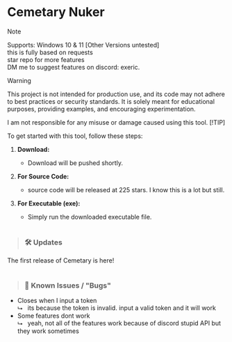# Cemetary Nuker

<!--
> [!IMPORTANT]
> Only download from THIS github page as others are ratters / loggers.
-->

> [!NOTE]
> Supports: Windows 10 & 11 [Other Versions untested]<br>
> this is fully based on requests<br>
> star repo for more features<br>
> DM me to suggest features on discord: exeric.<br>

> [!WARNING]
> 
> This project is not intended for production use, and its code may not adhere to best practices or security standards. It is solely meant for educational purposes, providing examples, and encouraging experimentation.<br>
>
> I am not responsible for any misuse or damage caused using this tool. 
> [!TIP]
> 
> To get started with this tool, follow these steps:
> 
> 1. **Download:**
>    - Download will be pushed shortly.
> 
> 2. **For Source Code:**
>    - source code will be released at 225 stars. I know this is a lot but still.
> 
> 3. **For Executable (exe):**
>    - Simply run the downloaded executable file.
> 

#
> ### 🛠️ Updates

The first release of Cemetary is here!


#
> ### 🚨 Known Issues / "Bugs"

* Closes when I input a token<br>
  ⮡&nbsp;&nbsp; its because the token is invalid. input a valid token and it will work<br>
* Some features dont work<br>
  ⮡ &nbsp;&nbsp;yeah, not all of the features work because of discord stupid API but they work sometimes<br>
